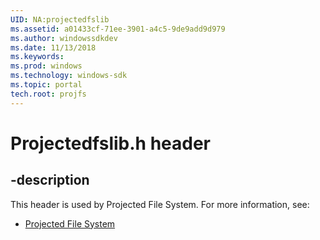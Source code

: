 ```yaml
---
UID: NA:projectedfslib
ms.assetid: a01433cf-71ee-3901-a4c5-9de9add9d979
ms.author: windowssdkdev
ms.date: 11/13/2018
ms.keywords: 
ms.prod: windows
ms.technology: windows-sdk
ms.topic: portal
tech.root: projfs
---
```


# Projectedfslib.h header


## -description


This header is used by Projected File System. For more information, see:

- [Projected File System](../_projfs)